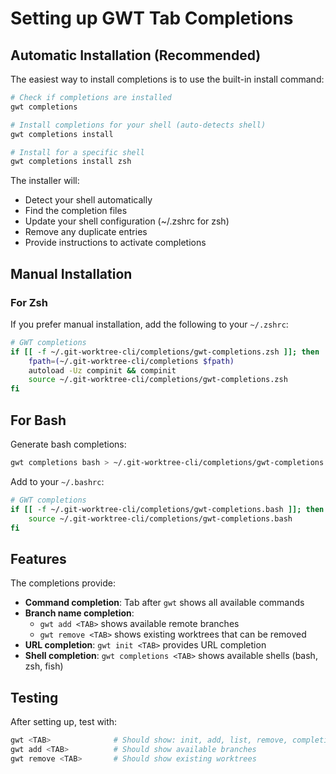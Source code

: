 # Setting up GWT Tab Completions

## Automatic Installation (Recommended)

The easiest way to install completions is to use the built-in install command:

```bash
# Check if completions are installed
gwt completions

# Install completions for your shell (auto-detects shell)
gwt completions install

# Install for a specific shell
gwt completions install zsh
```

The installer will:
- Detect your shell automatically
- Find the completion files
- Update your shell configuration (~/.zshrc for zsh)
- Remove any duplicate entries
- Provide instructions to activate completions

## Manual Installation

### For Zsh

If you prefer manual installation, add the following to your `~/.zshrc`:

```bash
# GWT completions
if [[ -f ~/.git-worktree-cli/completions/gwt-completions.zsh ]]; then
    fpath=(~/.git-worktree-cli/completions $fpath)
    autoload -Uz compinit && compinit
    source ~/.git-worktree-cli/completions/gwt-completions.zsh
fi
```

## For Bash

Generate bash completions:
```bash
gwt completions bash > ~/.git-worktree-cli/completions/gwt-completions.bash
```

Add to your `~/.bashrc`:
```bash
# GWT completions
if [[ -f ~/.git-worktree-cli/completions/gwt-completions.bash ]]; then
    source ~/.git-worktree-cli/completions/gwt-completions.bash
fi
```

## Features

The completions provide:

- **Command completion**: Tab after `gwt` shows all available commands
- **Branch name completion**: 
  - `gwt add <TAB>` shows available remote branches
  - `gwt remove <TAB>` shows existing worktrees that can be removed
- **URL completion**: `gwt init <TAB>` provides URL completion
- **Shell completion**: `gwt completions <TAB>` shows available shells (bash, zsh, fish)

## Testing

After setting up, test with:
```bash
gwt <TAB>              # Should show: init, add, list, remove, completions
gwt add <TAB>          # Should show available branches
gwt remove <TAB>       # Should show existing worktrees
```
